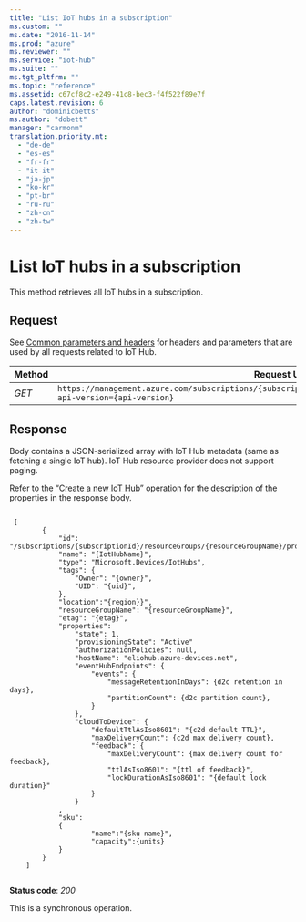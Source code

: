 ```yaml
---
title: "List IoT hubs in a subscription"
ms.custom: ""
ms.date: "2016-11-14"
ms.prod: "azure"
ms.reviewer: ""
ms.service: "iot-hub"
ms.suite: ""
ms.tgt_pltfrm: ""
ms.topic: "reference"
ms.assetid: c67cf8c2-e249-41c8-bec3-f4f522f89e7f
caps.latest.revision: 6
author: "dominicbetts"
ms.author: "dobett"
manager: "carmonm"
translation.priority.mt: 
  - "de-de"
  - "es-es"
  - "fr-fr"
  - "it-it"
  - "ja-jp"
  - "ko-kr"
  - "pt-br"
  - "ru-ru"
  - "zh-cn"
  - "zh-tw"
---
```

# List IoT hubs in a subscription
This method retrieves all IoT hubs in a subscription.  
  
## Request  
 See [Common parameters and headers](../IoTHubResourceProviderREST/iot-hub-resource-provider-rest.md#bk_common) for headers and parameters that are used by all requests related to IoT Hub.  
  
|Method|Request URI|  
|------------|-----------------|  
|*GET*|`https://management.azure.com/subscriptions/{subscriptionId}/providers/Microsoft.Devices/IotHubs?api-version={api-version}`|  
  
## Response  
 Body contains a JSON-serialized array with IoT Hub metadata (same as fetching a single IoT hub). IoT Hub resource provider does not support paging.  
  
 Refer to the “[Create a new IoT Hub](../IoTHubResourceProviderREST/create-a-new-iot-hub.md)” operation for the description of the properties in the response body.  
  
```  
  
 [  
		{  
			"id": "/subscriptions/{subscriptionId}/resourceGroups/{resourceGroupName}/providers/Microsoft.Devices/IotHubs/{IotHubName}",  
			"name": "{IotHubName}",  
		    "type": "Microsoft.Devices/IotHubs",  
			"tags": {  
		        "Owner": "{owner}",  
		        "UID": "{uid}",  
			},  
			"location":"{region}}",  
			"resourceGroupName": "{resourceGroupName}",  
			"etag": "{etag}",  
			"properties":  
				"state": 1,  
				"provisioningState": "Active"  
				"authorizationPolicies": null,  
				"hostName": "eliohub.azure-devices.net",  
				"eventHubEndpoints": {  
					"events": {  
						"messageRetentionInDays": {d2c retention in days},  
						"partitionCount": {d2c partition count},  
					}  
				},  
				"cloudToDevice": {  
					"defaultTtlAsIso8601": "{c2d default TTL}",  
					"maxDeliveryCount": {c2d max delivery count},  
					"feedback": {  
						"maxDeliveryCount": {max delivery count for feedback},  
						"ttlAsIso8601": "{ttl of feedback}",  
						"lockDurationAsIso8601": "{default lock duration}"  
					}  
				}  
			,  
			"sku":  
			{  
					"name":"{sku name}",  
					"capacity":{units}  
			}  
		}  
	]  
  
```  
  
 **Status code**: *200*  
  
 This is a synchronous operation.
